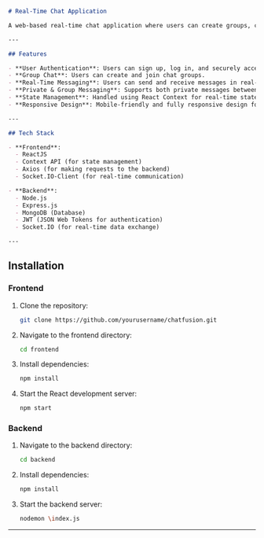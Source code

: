 

```markdown
# Real-Time Chat Application

A web-based real-time chat application where users can create groups, chat with others, and receive real-time messages.

---

## Features

- **User Authentication**: Users can sign up, log in, and securely access the chat application using JSON Web Tokens (JWT).
- **Group Chat**: Users can create and join chat groups.
- **Real-Time Messaging**: Users can send and receive messages in real-time using **Socket.IO**.
- **Private & Group Messaging**: Supports both private messages between users and group messaging.
- **State Management**: Handled using React Context for real-time state updates.
- **Responsive Design**: Mobile-friendly and fully responsive design for a seamless user experience.

---

## Tech Stack

- **Frontend**:
  - ReactJS
  - Context API (for state management)
  - Axios (for making requests to the backend)
  - Socket.IO-Client (for real-time communication)

- **Backend**:
  - Node.js
  - Express.js
  - MongoDB (Database)
  - JWT (JSON Web Tokens for authentication)
  - Socket.IO (for real-time data exchange)

---


   ```
## Installation

### Frontend

1. Clone the repository:
   ```bash
   git clone https://github.com/yourusername/chatfusion.git
2. Navigate to the frontend directory:
   ```bash
   cd frontend
   ```
3. Install dependencies:
   ```bash
   npm install
   ```
4. Start the React development server:
   ```bash
   npm start
   ```

### Backend

1. Navigate to the backend directory:
   ```bash
   cd backend
   ```
2. Install dependencies:
   ```bash
   npm install
   ```
3. Start the backend server:
   ```bash
   nodemon \index.js
   ```

---
